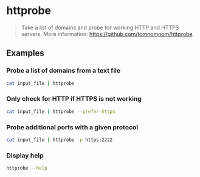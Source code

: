 # httprobe

> Take a list of domains and probe for working HTTP and HTTPS servers. More information: <https://github.com/tomnomnom/httprobe>.

## Examples

### Probe a list of domains from a text file

```bash
cat input_file | httprobe
```

### Only check for HTTP if HTTPS is not working

```bash
cat input_file | httprobe --prefer-https
```

### Probe additional ports with a given protocol

```bash
cat input_file | httprobe -p https:2222
```

### Display help

```bash
httprobe --help
```
